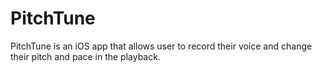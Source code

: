 # PitchTune

PitchTune is an iOS app that allows user to record their voice and change their pitch and pace in the playback.
